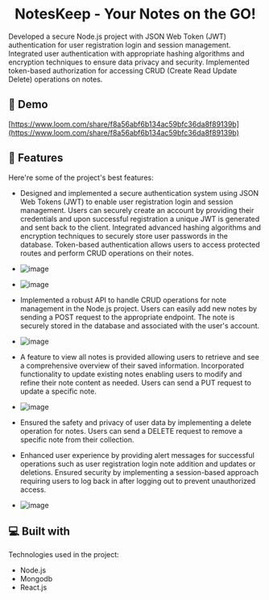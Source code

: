 <h1 align="center" id="title">NotesKeep - Your Notes on the GO!</h1>

<p id="description">Developed a secure Node.js project with JSON Web Token (JWT) authentication for user registration login and session management. Integrated user authentication with appropriate hashing algorithms and encryption techniques to ensure data privacy and security. Implemented token-based authorization for accessing CRUD (Create Read Update Delete) operations on notes.</p>

<h2>🚀 Demo</h2>

[https://www.loom.com/share/f8a56abf6b134ac59bfc36da8f89139b](https://www.loom.com/share/f8a56abf6b134ac59bfc36da8f89139b)

  
  
<h2>🧐 Features</h2>

Here're some of the project's best features:

*   Designed and implemented a secure authentication system using JSON Web Tokens (JWT) to enable user registration login and session management. Users can securely create an account by providing their credentials and upon successful registration a unique JWT is generated and sent back to the client. Integrated advanced hashing algorithms and encryption techniques to securely store user passwords in the database. Token-based authentication allows users to access protected routes and perform CRUD operations on their notes.
*   ![image](https://github.com/JassiSingh08/Noteskeep/assets/125473833/663dafa8-6d1d-42f7-b6db-96f2fab5c499)
*   ![image](https://github.com/JassiSingh08/Noteskeep/assets/125473833/65de6b48-62ed-4a46-809d-fdc0b121ba4b)

*   Implemented a robust API to handle CRUD operations for note management in the Node.js project. Users can easily add new notes by sending a POST request to the appropriate endpoint. The note is securely stored in the database and associated with the user's account.
*   ![image](https://github.com/JassiSingh08/Noteskeep/assets/125473833/4bea8768-fb13-4a23-b9c2-54db949bf934)

*   A feature to view all notes is provided allowing users to retrieve and see a comprehensive overview of their saved information. Incorporated functionality to update existing notes enabling users to modify and refine their note content as needed. Users can send a PUT request to update a specific note.
*   ![image](https://github.com/JassiSingh08/Noteskeep/assets/125473833/80d3afc7-167e-4caa-9120-5a79da416f4b)

*   Ensured the safety and privacy of user data by implementing a delete operation for notes. Users can send a DELETE request to remove a specific note from their collection.
*   Enhanced user experience by providing alert messages for successful operations such as user registration login note addition and updates or deletions. Ensured security by implementing a session-based approach requiring users to log back in after logging out to prevent unauthorized access.
*   ![image](https://github.com/JassiSingh08/Noteskeep/assets/125473833/a7109709-a66e-4bc0-a038-2667163d2242)


  
  
<h2>💻 Built with</h2>

Technologies used in the project:

*   Node.js
*   Mongodb
*   React.js
